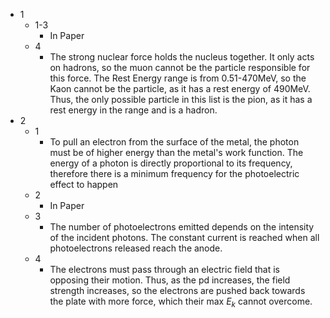 - 1
	- 1-3
		- In Paper
	- 4
		- The strong nuclear force holds the nucleus together. It only acts on hadrons, so the muon cannot be the particle responsible for this force. The Rest Energy range is from 0.51-470MeV, so the Kaon cannot be the particle, as it has a rest energy of 490MeV. Thus, the only possible particle in this list is the pion, as it has a rest energy in the range and is a hadron.
- 2
	- 1
		- To pull an electron from the surface of the metal, the photon must be of higher energy than the metal's work function. The  energy of a photon is directly proportional to its frequency, therefore there is a minimum frequency for the photoelectric effect to happen
	- 2
		- In Paper 
	- 3
		- The number of photoelectrons emitted depends on the intensity of the incident photons. The constant current is reached when all photoelectrons released reach the anode.
	- 4
		- The electrons must pass through an electric field that is opposing their motion. Thus, as the pd increases, the field strength increases, so the electrons are pushed back towards the plate with more force, which their max $E_k$ cannot overcome.